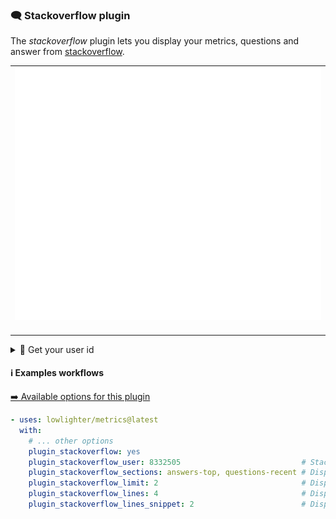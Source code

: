 ### 🗨️ Stackoverflow plugin

The *stackoverflow* plugin lets you display your metrics, questions and answer from [stackoverflow](https://stackoverflow.com/).

<table>
  <td align="center">
    <img src="https://github.com/lowlighter/lowlighter/blob/master/metrics.plugin.stackoverflow.svg">
    <img width="900" height="1" alt="">
  </td>
</table>

<details>
<summary>💬 Get your user id</summary>

Go to [stackoverflow.com](https://stackoverflow.com/) and click on your account profile.

Your user id will be in both url and search bar.

![User id](/.github/readme/imgs/plugin_stackoverflow_user_id.png)

</details>

#### ℹ️ Examples workflows

[➡️ Available options for this plugin](metadata.yml)

```yaml
- uses: lowlighter/metrics@latest
  with:
    # ... other options
    plugin_stackoverflow: yes
    plugin_stackoverflow_user: 8332505                           # Stackoverflow user id (required)
    plugin_stackoverflow_sections: answers-top, questions-recent # Display top answers and recent questions
    plugin_stackoverflow_limit: 2                                # Display 2 entries per section
    plugin_stackoverflow_lines: 4                                # Display 4 lines per entry
    plugin_stackoverflow_lines_snippet: 2                        # Display 2 lines in embed code snippets
```